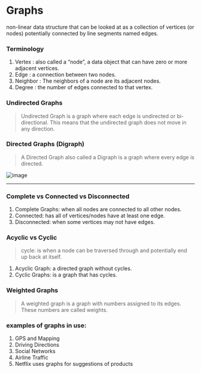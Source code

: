 # Graphs

non-linear data structure that can be looked at as a collection of vertices (or nodes) potentially connected by line segments named edges.

### Terminology

1. Vertex : also called a “node”, a data object that can have zero or more adjacent vertices.
2. Edge : a connection between two nodes.
3. Neighbor : The neighbors of a node are its adjacent nodes.
4. Degree : the number of edges connected to that vertex.

### Undirected Graphs

> Undirected Graph is a graph where each edge is undirected or bi-directional. This means that the undirected graph does not move in any direction.

### Directed Graphs (Digraph)

>A Directed Graph also called a Digraph is a graph where every edge is directed.


![image](https://www.researchgate.net/profile/Miha-Pipan-2/publication/337354946/figure/fig4/AS:826943234646020@1574170039765/a-Undirected-graph-and-b-directed-graph.png)

***

### Complete vs Connected vs Disconnected

1. Complete Graphs:  when all nodes are connected to all other nodes.
2. Connected:  has all of vertices/nodes have at least one edge.
3. Disconnected: when some vertices may not have edges.

### Acyclic vs Cyclic

> cycle: is when a node can be traversed through and potentially end up back at itself.

1. Acyclic Graph: a directed graph without cycles.
2. Cyclic Graphs: is a graph that has cycles.

### Weighted Graphs
> A weighted graph is a graph with numbers assigned to its edges. These numbers are called weights.


### examples of graphs in use:

1. GPS and Mapping
2. Driving Directions
3. Social Networks
4. Airline Traffic
5. Netflix uses graphs for suggestions of products


